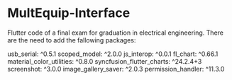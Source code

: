 # MultEquip-Interface
Flutter code of a final exam for graduation in electrical engineering.
There are the need to add the fallowing packages:

  usb_serial: ^0.5.1
  scoped_model: ^2.0.0
  js_interop: ^0.0.1
  fl_chart: ^0.66.1
  material_color_utilities: ^0.8.0
  syncfusion_flutter_charts: ^24.2.4+3
  screenshot: ^3.0.0
  image_gallery_saver: ^2.0.3
  permission_handler: ^11.3.0
